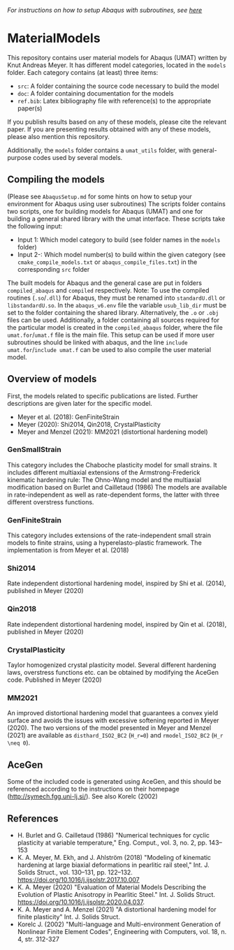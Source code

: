 *For instructions on how to setup Abaqus with subroutines, see [here](/AbaqusSetup.md)*

# MaterialModels
This repository contains user material models for Abaqus (UMAT) written by Knut Andreas Meyer. 
It has different model categories, located in the `models` folder. Each category contains (at least) three items:

- `src`: A folder containing the source code necessary to build the model
- `doc`: A folder containing documentation for the models
- `ref.bib`: Latex bibliography file with reference(s) to the appropriate paper(s)

If you publish results based on any of these models, please cite the relevant paper. If you are presenting results obtained with any of these models, please also mention this repository. 

Additionally, the `models` folder contains a `umat_utils` folder, with general-purpose codes used by several models. 

## Compiling the models
(Please see `AbaqusSetup.md` for some hints on how to setup your environment for Abaqus using user subroutines)
The scripts folder contains two scripts, one for building models for Abaqus (UMAT) and one for building a general shared library with the umat interface. These scripts take the following input:
* Input 1: Which model category to build (see folder names in the `models` folder)
* Input 2-: Which model number(s) to build within the given category (see `cmake_compile_models.txt` or `abaqus_compile_files.txt`) in the corresponding `src` folder

The built models for Abaqus and the general case are put in folders `compiled_abaqus` and `compiled` respectively. 
Note: To use the compiled routines (`.so`/`.dll`) for Abaqus, they must be renamed into `standardU.dll` or `libstandardU.so`. In the `abaqus_v6.env` file the variable `usub_lib_dir` must be set to the folder containing the shared library. Alternatively, the `.o` or `.obj` files can be used. Additionally, a folder containing all sources required for the particular model is created in the `compiled_abaqus` folder, where the file `umat.for`/`umat.f` file is the main file. This setup can be used if more user subroutines should be linked with abaqus, and the line `include umat.for`/`include umat.f` can be used to also compile the user material model.

## Overview of models
First, the models related to specific publications are listed. Further descriptions are given later for the specific model. 
* Meyer et al. (2018): GenFiniteStrain
* Meyer (2020): Shi2014, Qin2018, CrystalPlasticity
* Meyer and Menzel (2021): MM2021 (distortional hardening model)

### GenSmallStrain
This category includes the Chaboche plasticity model for small strains. It includes different multiaxial extensions of the Armstrong-Frederick kinematic hardening rule: The Ohno-Wang model and the multiaxial modification based on Burlet and Cailletaud (1986)
The models are available in rate-independent as well as rate-dependent forms, the latter with three different overstress functions. 

### GenFiniteStrain
This category includes extensions of the rate-independent small strain models to finite strains, using a hyperelasto-plastic framework. The implementation is from Meyer et al. (2018)

### Shi2014
Rate independent distortional hardening model, inspired by Shi et al. (2014), published in Meyer (2020)

### Qin2018
Rate independent distortional hardening model, inspired by Qin et al. (2018), published in Meyer (2020)

### CrystalPlasticity
Taylor homogenized crystal plasticity model. Several different hardening laws, overstress functions etc. can be obtained by modifying the AceGen code. Published in Meyer (2020)

### MM2021

An improved distortional hardening model that guarantees a convex yield surface and avoids the issues with excessive softening reported in Meyer (2020). The two versions of the model presented in Meyer and Menzel (2021) are available as ``disthard_ISO2_BC2`` (``H_r=0``) and ``rmodel_ISO2_BC2`` (``H_r \neq 0``). 

## AceGen
Some of the included code is generated using AceGen, and this should be referenced according to the instructions on their homepage (http://symech.fgg.uni-lj.si/). See also Korelc (2002)

## References
* H. Burlet and G. Cailletaud (1986) "Numerical techniques for cyclic plasticity at variable temperature," Eng. Comput., vol. 3, no. 2, pp. 143–153
* K. A. Meyer, M. Ekh, and J. Ahlström (2018) "Modeling of kinematic hardening at large biaxial deformations in pearlitic rail steel," Int. J. Solids Struct., vol. 130–131, pp. 122–132. https://doi.org/10.1016/j.ijsolstr.2017.10.007
* K. A. Meyer (2020) "Evaluation of Material Models Describing the Evolution of Plastic Anisotropy in Pearlitic Steel." Int. J. Solids Struct. https://doi.org/10.1016/j.ijsolstr.2020.04.037. 
* K. A. Meyer and A. Menzel (2021) "A distortional hardening model for finite plasticity" Int. J. Solids Struct.
* Korelc J. (2002) "Multi-language and Multi-environment Generation of Nonlinear Finite Element Codes", Engineering with Computers, vol. 18, n. 4, str. 312-327
